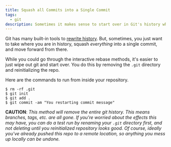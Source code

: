 ```yaml
---
title: Squash all Commits into a Single Commit
tags:
  - git
description: Sometimes it makes sense to start over in Git's history while maintaining the current state of your code.
---
```


Git has many built-in tools to [rewrite history](http://git-scm.com/book/en/v2/Git-Tools-Rewriting-History). But, sometimes, you just want to take where you are in history, squash _everything_ into a single commit, and move forward from there.

While you could go through the interactive rebase methods, it's easier to just wipe out git and start over. You do this by removing the `.git` directory and reinitializing the repo.

Here are the commands to run from inside your repository.

    $ rm -rf .git
    $ git init
    $ git add .
    $ git commit -am "You restarting commit message"

**CAUTION**: _This method will remove the entire git history. This means branches, tags, etc. are all gone. If you're worried about the effects this may have, you can do a test run by renaming your `.git` directory first, and not deleting until you reinitialized repository looks good. Of course, ideally you've already pushed this repo to a remote location, so anything you mess up locally can be undone._
